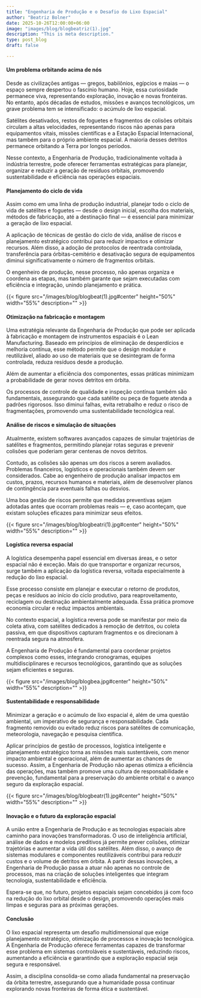 ```yaml
---
title: "Engenharia de Produção e o Desafio do Lixo Espacial"
author: "Beatriz Bolner"
date: 2025-10-26T12:00:00+06:00
image: "images/blog/blogbeatriz(1).jpg"
description: "This is meta description."
type: post_blog
draft: false

---
```


#### Um problema orbitando acima de nós

Desde as civilizações antigas — gregos, babilônios, egípcios e maias — o espaço sempre despertou o fascínio humano. Hoje, essa curiosidade permanece viva, representando exploração, inovação e novas fronteiras. No entanto, após décadas de estudos, missões e avanços tecnológicos, um grave problema tem se intensificado: o acúmulo de lixo espacial.

Satélites desativados, restos de foguetes e fragmentos de colisões orbitais circulam a altas velocidades, representando riscos não apenas para equipamentos vitais, missões científicas e a Estação Espacial Internacional, mas também para o próprio ambiente espacial. A maioria desses detritos permanece orbitando a Terra por longos períodos.

Nesse contexto, a Engenharia de Produção, tradicionalmente voltada à indústria terrestre, pode oferecer ferramentas estratégicas para planejar, organizar e reduzir a geração de resíduos orbitais, promovendo sustentabilidade e eficiência nas operações espaciais.

#### Planejamento do ciclo de vida

Assim como em uma linha de produção industrial, planejar todo o ciclo de vida de satélites e foguetes — desde o design inicial, escolha dos materiais, métodos de fabricação, até a destinação final — é essencial para minimizar a geração de lixo espacial.

A aplicação de técnicas de gestão do ciclo de vida, análise de riscos e planejamento estratégico contribui para reduzir impactos e otimizar recursos. Além disso, a adoção de protocolos de reentrada controlada, transferência para órbitas-cemitério e desativação segura de equipamentos diminui significativamente o número de fragmentos orbitais.

O engenheiro de produção, nesse processo, não apenas organiza e coordena as etapas, mas também garante que sejam executadas com eficiência e integração, unindo planejamento e prática.

{{< figure src="/images/blog/blogbeat(1).jpg#center" height="50%" width="55%" description="" >}}

#### Otimização na fabricação e montagem

Uma estratégia relevante da Engenharia de Produção que pode ser aplicada à fabricação e montagem de instrumentos espaciais é o Lean Manufacturing. Baseado em princípios de eliminação de desperdícios e melhoria contínua, esse método permite que o design modular e reutilizável, aliado ao uso de materiais que se desintegram de forma controlada, reduza resíduos desde a produção.

Além de aumentar a eficiência dos componentes, essas práticas minimizam a probabilidade de gerar novos detritos em órbita.

Os processos de controle de qualidade e inspeção contínua também são fundamentais, assegurando que cada satélite ou peça de foguete atenda a padrões rigorosos. Isso diminui falhas, evita retrabalho e reduz o risco de fragmentações, promovendo uma sustentabilidade tecnológica real.

#### Análise de riscos e simulação de situações

Atualmente, existem softwares avançados capazes de simular trajetórias de satélites e fragmentos, permitindo planejar rotas seguras e prevenir colisões que poderiam gerar centenas de novos detritos.

Contudo, as colisões são apenas um dos riscos a serem avaliados. Problemas financeiros, logísticos e operacionais também devem ser considerados. Cabe ao engenheiro de produção analisar impactos em custos, prazos, recursos humanos e materiais, além de desenvolver planos de contingência para eventuais falhas ou desvios.

Uma boa gestão de riscos permite que medidas preventivas sejam adotadas antes que ocorram problemas reais — e, caso aconteçam, que existam soluções eficazes para minimizar seus efeitos.

{{< figure src="/images/blog/blogbeatri(1).jpg#center" height="50%" width="55%" description="" >}}

#### Logística reversa espacial

A logística desempenha papel essencial em diversas áreas, e o setor espacial não é exceção. Mais do que transportar e organizar recursos, surge também a aplicação da logística reversa, voltada especialmente à redução do lixo espacial.

Esse processo consiste em planejar e executar o retorno de produtos, peças e resíduos ao início do ciclo produtivo, para reaproveitamento, reciclagem ou destinação ambientalmente adequada. Essa prática promove economia circular e reduz impactos ambientais.

No contexto espacial, a logística reversa pode se manifestar por meio da coleta ativa, com satélites dedicados à remoção de detritos, ou coleta passiva, em que dispositivos capturam fragmentos e os direcionam à reentrada segura na atmosfera.

A Engenharia de Produção é fundamental para coordenar projetos complexos como esses, integrando cronogramas, equipes multidisciplinares e recursos tecnológicos, garantindo que as soluções sejam eficientes e seguras.

{{< figure src="/images/blog/blogbea.jpg#center" height="50%" width="55%" description="" >}}

#### Sustentabilidade e responsabilidade

Minimizar a geração e o acúmulo de lixo espacial é, além de uma questão ambiental, um imperativo de segurança e responsabilidade. Cada fragmento removido ou evitado reduz riscos para satélites de comunicação, meteorologia, navegação e pesquisa científica.

Aplicar princípios de gestão de processos, logística inteligente e planejamento estratégico torna as missões mais sustentáveis, com menor impacto ambiental e operacional, além de aumentar as chances de sucesso. Assim, a Engenharia de Produção não apenas otimiza a eficiência das operações, mas também promove uma cultura de responsabilidade e prevenção, fundamental para a preservação do ambiente orbital e o avanço seguro da exploração espacial.

{{< figure src="/images/blog/blogbeatr(1).jpg#center" height="50%" width="55%" description="" >}}

#### Inovação e o futuro da exploração espacial

A união entre a Engenharia de Produção e as tecnologias espaciais abre caminho para inovações transformadoras. O uso de inteligência artificial, análise de dados e modelos preditivos já permite prever colisões, otimizar trajetórias e aumentar a vida útil dos satélites. Além disso, o avanço de sistemas modulares e componentes reutilizáveis contribui para reduzir custos e o volume de detritos em órbita. A partir dessas inovações, a Engenharia de Produção passa a atuar não apenas no controle de processos, mas na criação de soluções inteligentes que integram tecnologia, sustentabilidade e eficiência.

Espera-se que, no futuro, projetos espaciais sejam concebidos já com foco na redução do lixo orbital desde o design, promovendo operações mais limpas e seguras para as próximas gerações.

#### Conclusão 

O lixo espacial representa um desafio multidimensional que exige planejamento estratégico, otimização de processos e inovação tecnológica. A Engenharia de Produção oferece ferramentas capazes de transformar esse problema em sistemas controláveis e sustentáveis, reduzindo riscos, aumentando a eficiência e garantindo que a exploração espacial seja segura e responsável.

Assim, a disciplina consolida-se como aliada fundamental na preservação da órbita terrestre, assegurando que a humanidade possa continuar explorando novas fronteiras de forma ética e sustentável.
